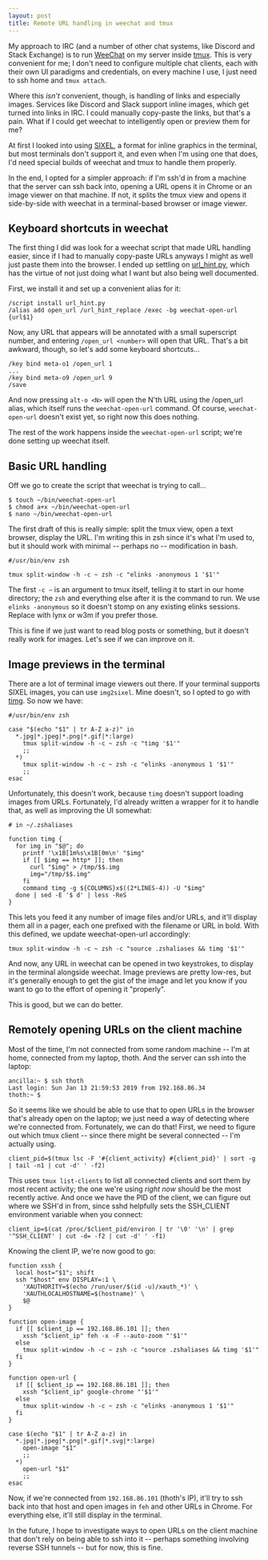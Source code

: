 ```yaml
---
layout: post
title: Remote URL handling in weechat and tmux
---
```


My approach to IRC (and a number of other chat systems, like Discord and Stack Exchange) is to run [WeeChat](https://weechat.org/) on my server inside [tmux](https://github.com/tmux/tmux). This is very convenient for me; I don't need to configure multiple chat clients, each with their own UI paradigms and credentials, on every machine I use, I just need to ssh home and `tmux attach`.

Where this _isn't_ convenient, though, is handling of links and especially images. Services like Discord and Slack support inline images, which get turned into links in IRC. I could manually copy-paste the links, but that's a pain. What if I could get weechat to intelligently open or preview them for me?

At first I looked into using [SIXEL](https://github.com/saitoha/libsixel), a format for inline graphics in the terminal, but most terminals don't support it, and even when I'm using one that does, I'd need special builds of weechat and tmux to handle them properly.

In the end, I opted for a simpler approach: if I'm ssh'd in from a machine that the server can ssh back into, opening a URL opens it in Chrome or an image viewer on that machine. If not, it splits the tmux view and opens it side-by-side with weechat in a terminal-based browser or image viewer.

## Keyboard shortcuts in weechat

The first thing I did was look for a weechat script that made URL handling easier, since if I had to manually copy-paste URLs anyways I might as well just paste them into the browser. I ended up settling on [url_hint.py](https://weechat.org/scripts/source/url_hint.py.html/), which has the virtue of not just doing what I want but also being well documented.

First, we install it and set up a convenient alias for it:

    /script install url_hint.py
    /alias add open_url /url_hint_replace /exec -bg weechat-open-url {url$1}

Now, any URL that appears will be annotated with a small superscript number, and entering `/open_url <number>` will open that URL. That's a bit awkward, though, so let's add some keyboard shortcuts...

    /key bind meta-o1 /open_url 1
    ...
    /key bind meta-o9 /open_url 9
    /save

And now pressing `alt-o <N>` will open the N'th URL using the /open_url alias, which itself runs the `weechat-open-url` command. Of course, `weechat-open-url` doesn't exist yet, so right now this does nothing.

The rest of the work happens inside the `weechat-open-url` script; we're done setting up weechat itself.

## Basic URL handling

Off we go to create the script that weechat is trying to call...

    $ touch ~/bin/weechat-open-url
    $ chmod a+x ~/bin/weechat-open-url
    $ nano ~/bin/weechat-open-url

The first draft of this is really simple: split the tmux view, open a text browser, display the URL. I'm writing this in zsh since it's what I'm used to, but it should work with minimal -- perhaps no -- modification in bash.

    #/usr/bin/env zsh

    tmux split-window -h -c ~ zsh -c "elinks -anonymous 1 '$1'"

The first `-c ~` is an argument to tmux itself, telling it to start in our home directory; the `zsh` and everything else after it is the command to run. We use `elinks -anonymous` so it doesn't stomp on any existing elinks sessions. Replace with lynx or w3m if you prefer those.

This is fine if we just want to read blog posts or something, but it doesn't really work for images. Let's see if we can improve on it.

## Image previews in the terminal

There are a lot of terminal image viewers out there. If your terminal supports SIXEL images, you can use `img2sixel`. Mine doesn't, so I opted to go with [timg](https://github.com/hzeller/timg). So now we have:

    #/usr/bin/env zsh

    case "$(echo "$1" | tr A-Z a-z)" in
      *.jpg|*.jpeg|*.png|*.gif|*:large)
        tmux split-window -h -c ~ zsh -c "timg '$1'"
        ;;
      *)
        tmux split-window -h -c ~ zsh -c "elinks -anonymous 1 '$1'"
        ;;
    esac

Unfortunately, this doesn't work, because `timg` doesn't support loading images from URLs. Fortunately, I'd already written a wrapper for it to handle that, as well as improving the UI somewhat:

    # in ~/.zshaliases

    function timg {
      for img in "$@"; do
        printf '\x1B[1m%s\x1B[0m\n' "$img"
        if [[ $img == http* ]]; then
          curl "$img" > /tmp/$$.img
          img="/tmp/$$.img"
        fi
        command timg -g ${COLUMNS}x$((2*LINES-4)) -U "$img"
      done | sed -E '$ d' | less -ReS
    }

This lets you feed it any number of image files and/or URLs, and it'll display them all in a pager, each one prefixed with the filename or URL in bold. With this defined, we update weechat-open-url accordingly:

    tmux split-window -h -c ~ zsh -c "source .zshaliases && timg '$1'"

And now, any URL in weechat can be opened in two keystrokes, to display in the terminal alongside weechat. Image previews are pretty low-res, but it's generally enough to get the gist of the image and let you know if you want to go to the effort of opening it "properly".

This is good, but we can do better.

## Remotely opening URLs on the client machine

Most of the time, I'm not connected from some random machine -- I'm at home, connected from my laptop, thoth. And the server can ssh into the laptop:

    ancilla:~ $ ssh thoth
    Last login: Sun Jan 13 21:59:53 2019 from 192.168.86.34
    thoth:~ $

So it seems like we should be able to use that to open URLs in the browser that's already open on the laptop; we just need a way of detecting where we're connected from. Fortunately, we can do that! First, we need to figure out which tmux client -- since there might be several connected -- I'm actually using.

    client_pid=$(tmux lsc -F '#{client_activity} #{client_pid}' | sort -g | tail -n1 | cut -d' ' -f2)

This uses `tmux list-clients` to list all connected clients and sort them by most recent activity; the one we're using _right now_ should be the most recently active. And once we have the PID of the client, we can figure out where we SSH'd in from, since sshd helpfully sets the SSH_CLIENT environment variable when you connect:

    client_ip=$(cat /proc/$client_pid/environ | tr '\0' '\n' | grep '^SSH_CLIENT' | cut -d= -f2 | cut -d' ' -f1)

Knowing the client IP, we're now good to go:

    function xssh {
      local host="$1"; shift
      ssh "$host" env DISPLAY=:1 \
        'XAUTHORITY=$(echo /run/user/$(id -u)/xauth_*)' \
        'XAUTHLOCALHOSTNAME=$(hostname)' \
        $@
    }

    function open-image {
      if [[ $client_ip == 192.168.86.101 ]]; then
        xssh "$client_ip" feh -x -F --auto-zoom "'$1'"
      else
        tmux split-window -h -c ~ zsh -c "source .zshaliases && timg '$1'"
      fi
    }

    function open-url {
      if [[ $client_ip == 192.168.86.101 ]]; then
        xssh "$client_ip" google-chrome "'$1'"
      else
        tmux split-window -h -c ~ zsh -c "elinks -anonymous 1 '$1'"
      fi
    }

    case $(echo "$1" | tr A-Z a-z) in
      *.jpg|*.jpeg|*.png|*.gif|*.svg|*:large)
        open-image "$1"
        ;;
      *)
        open-url "$1"
        ;;
    esac

Now, if we're connected from `192.168.86.101` (thoth's IP), it'll try to ssh back into that host and open images in `feh` and other URLs in Chrome. For everything else, it'll still display in the terminal.

In the future, I hope to investigate ways to open URLs on the client machine that don't rely on being able to ssh into it -- perhaps something involving reverse SSH tunnels -- but for now, this is fine.
